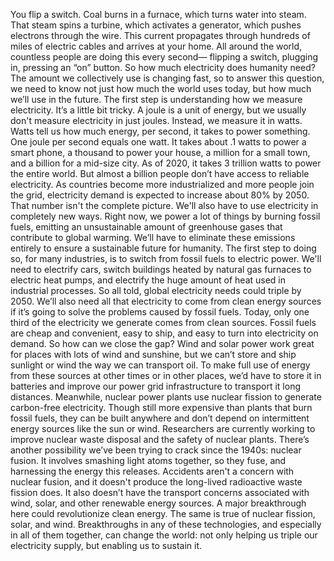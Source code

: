 You flip a switch. Coal burns in a furnace, which turns water into steam. That steam spins a turbine, which activates a generator, which pushes electrons through the wire. This current propagates through hundreds of miles of electric cables and arrives at your home. All around the world, countless people  are doing this every second— flipping a switch, plugging in,  pressing an “on” button. So how much electricity  does humanity need? The amount we collectively use is changing fast, so to answer this question, we need to know not just how much  the world uses today, but how much we’ll use in the future. The first step is understanding how we measure electricity. It’s a little bit tricky. A joule is a unit of energy, but we usually don't measure electricity in just joules. Instead, we measure it in watts. Watts tell us how much energy,  per second, it takes to power something. One joule per second equals one watt. It takes about .1 watts to power a smart phone, a thousand to power your house, a million for a small town, and a billion for a mid-size city. As of 2020, it takes 3 trillion watts to power the entire world. But almost a billion people don’t have access to reliable electricity. As countries become more industrialized and more people join the grid, electricity demand is expected  to increase about 80% by 2050. That number isn't the complete picture. We'll also have to use electricity in completely new ways. Right now, we power a lot of things by burning fossil fuels, emitting an unsustainable amount  of greenhouse gases that contribute to global warming. We’ll have to eliminate  these emissions entirely to ensure a sustainable future  for humanity. The first step to doing so, for many industries, is to switch from fossil fuels  to electric power. We'll need to electrify cars, switch buildings heated by natural gas furnaces to electric heat pumps, and electrify the huge amount of heat used in industrial processes. So all told, global electricity needs could triple by 2050. We’ll also need all that electricity  to come from clean energy sources if it’s going to solve the problems  caused by fossil fuels. Today, only one third of the electricity we generate comes from clean sources. Fossil fuels are cheap and convenient,  easy to ship, and easy to turn into electricity  on demand. So how can we close the gap? Wind and solar power work great for places with lots of wind and sunshine, but we can’t store and ship sunlight  or wind the way we can transport oil. To make full use of energy from these  sources at other times or in other places, we’d have to store it in batteries and improve our power grid infrastructure to transport it long distances. Meanwhile, nuclear power plants  use nuclear fission to generate carbon-free electricity. Though still more expensive than plants that burn fossil fuels, they can be built anywhere and don’t depend on intermittent  energy sources like the sun or wind. Researchers are currently working  to improve nuclear waste disposal and the safety of nuclear plants. There’s another possibility we’ve been  trying to crack since the 1940s: nuclear fusion. It involves smashing light atoms together, so they fuse, and harnessing the energy this releases. Accidents aren't a concern with nuclear fusion, and it doesn't produce the long-lived radioactive waste fission does. It also doesn’t have  the transport concerns associated with wind, solar,  and other renewable energy sources. A major breakthrough here could revolutionize clean energy. The same is true of nuclear fission,  solar, and wind. Breakthroughs in any  of these technologies, and especially in all of them together, can change the world: not only helping us triple  our electricity supply, but enabling us to sustain it. 